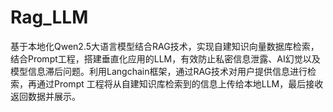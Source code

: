# Rag_LLM
基于本地化Qwen2.5大语言模型结合RAG技术，实现自建知识向量数据库检索，结合Prompt工程，搭建垂直化应用的LLM，有效防止私密信息泄露、AI幻觉以及模型信息滞后问题。利用Langchain框架，通过RAG技术对用户提供信息进行检索，再通过Prompt 工程将从自建知识库检索到的信息上传给本地LLM，最后接收返回数据并展示。

